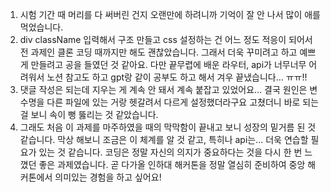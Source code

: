 

1. 시험 기간 때 머리를 다 써버린 건지 오랜만에 하려니까 기억이 잘 안 나서 많이 애를 먹었습니다.
2. div className 입력해서 구조 만들고 css 설정하는 건 어느 정도 적응이 되어서 전 과제인 클론 코딩 때까지만 해도 괜찮았습니다. 그래서 더욱 꾸미려고 하고 예쁘게 만들려고 공을 들였던 것 같아요. 다만 끝무렵에 배운 라우터, api가 너무너무 어려워서 노션 참고도 하고 gpt랑 같이 공부도 하고 해서 겨우 끝냈습니다... ㅠㅠ!! 
3. 댓글 작성은 되는데 지우는 게 계속 안 돼서 계속 붙잡고 있었어요... 결국 원인은 변수명을 다른 파일에 있는 거랑 헷갈려서 다르게 설정했더라구요 고쳤더니 바로 되는 걸 보니 속이 뻥 뚫리는 것 같았습니다.
4. 그래도 처음 이 과제를 마주하였을 때의 막막함이 끝내고 보니 성장의 밑거름 된 것 같습니다. 막상 해보니 조금은 이 체계를 알 것 같고, 특히나 api는... 더욱 연습할 필요가 있는 것 같습니다. 코딩은 정말 자신의 의지가 중요하다는 것을 다시 한 번 느꼈던 좋은 과제였습니다. 곧 다가올 인하대 해커톤을 정말 열심히 준비하여 중앙 해커톤에서 의미있는 경험을 하고 싶어요!
